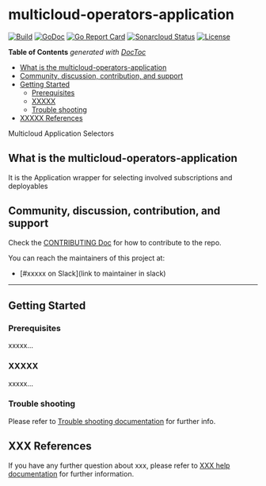 # multicloud-operators-application

[![Build](http://35.227.205.240/badge.svg?jobs=build_multicloud-operators-application)](http://35.227.205.240/badge.svg?jobs=build_multicloud-operators-application)
[![GoDoc](https://godoc.org/github.com/open-cluster-management/multicloud-operators-application?status.svg)](https://godoc.org/github.com/open-cluster-management/multicloud-operators-application)
[![Go Report Card](https://goreportcard.com/badge/github.com/open-cluster-management/multicloud-operators-application)](https://goreportcard.com/report/github.com/open-cluster-management/multicloud-operators-application)
[![Sonarcloud Status](https://sonarcloud.io/api/project_badges/measure?project=open-cluster-management_multicloud-operators-application&metric=coverage)](https://sonarcloud.io/api/project_badges/measure?project=open-cluster-management_multicloud-operators-application&metric=coverage)
[![License](https://img.shields.io/:license-apache-blue.svg)](http://www.apache.org/licenses/LICENSE-2.0.html)

<!-- START doctoc generated TOC please keep comment here to allow auto update -->
<!-- DON'T EDIT THIS SECTION, INSTEAD RE-RUN doctoc TO UPDATE -->
**Table of Contents**  *generated with [DocToc](https://github.com/thlorenz/doctoc)*

- [What is the multicloud-operators-application](#what-is-the-multicloud-operators-application)
- [Community, discussion, contribution, and support](#community-discussion-contribution-and-support)
- [Getting Started](#getting-started)
    - [Prerequisites](#prerequisites)
    - [XXXXX](#xxxxx)
    - [Trouble shooting](#trouble-shooting)
- [XXXXX References](#xxxxx-references)

<!-- END doctoc generated TOC please keep comment here to allow auto update -->

Multicloud Application Selectors

## What is the multicloud-operators-application

It is the Application wrapper for selecting involved subscriptions and deployables

## Community, discussion, contribution, and support

Check the [CONTRIBUTING Doc](CONTRIBUTING.md) for how to contribute to the repo.

You can reach the maintainers of this project at:

- [#xxxxx on Slack](link to maintainer in slack)

------

## Getting Started

### Prerequisites

xxxxx...

### XXXXX

xxxxx...

### Trouble shooting

Please refer to [Trouble shooting documentation](docs/trouble_shooting.md) for further info.

## XXX References

If you have any further question about xxx, please refer to
[XXX help documentation](docs/xxx_help.md) for further information.

